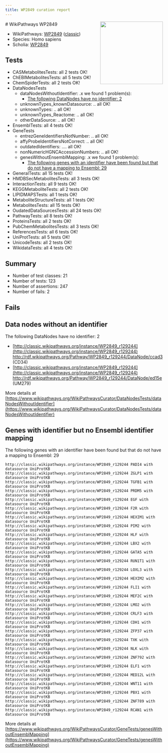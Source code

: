 ```yaml
---
title: WP2849 curation report
---
```


<img style="float: right; width: 200px" src="https://upload.wikimedia.org/wikipedia/commons/thumb/8/83/Wplogo_with_text_500.png/640px-Wplogo_with_text_500.png" />
# WikiPathways WP2849

* WikiPathways: [WP2849](https://wikipathways.org/pathways/WP2849) ([classic](https://classic.wikipathways.org/instance/WP2849))
* Species: Homo sapiens
* Scholia: [WP2849](https://scholia.toolforge.org/wikipathways/WP2849)
## Tests
* CASMetabolitesTests: all 2 tests OK!
* ChEBIMetabolitesTests: all 5 tests OK!
* ChemSpiderTests: all 2 tests OK!
* DataNodesTests
    * dataNodesWithoutIdentifier: .x we found 1 problem(s):
        * [The following DataNodes have no identifier: 2](#d2d32fa1)
    * unknownTypes_knownDatasource: .. all OK!
    * unknownTypes: .. all OK!
    * unknownTypes_Reactome: .. all OK!
    * otherDataSource: .. all OK!
* EnsemblTests: all 4 tests OK!
* GeneTests
    * entrezGeneIdentifiersNotNumber: .. all OK!
    * affyProbeIdentifiersNotCorrect: .. all OK!
    * outdatedIdentifiers: .... all OK!
    * nonNumericHGNCAccessionNumbers: .. all OK!
    * genesWithoutEnsemblMapping: .x we found 1 problem(s):
        * [The following genes with an identifier have been found but that do not have a mapping to Ensembl: 29](#c4e54335)
* GeneralTests: all 15 tests OK!
* HMDBSecMetabolitesTests: all 3 tests OK!
* InteractionTests: all 9 tests OK!
* KEGGMetaboliteTests: all 2 tests OK!
* LIPIDMAPSTests: all 1 tests OK!
* MetaboliteStructureTests: all 1 tests OK!
* MetabolitesTests: all 15 tests OK!
* OudatedDataSourcesTests: all 24 tests OK!
* PathwayTests: all 8 tests OK!
* ProteinsTests: all 2 tests OK!
* PubChemMetabolitesTests: all 3 tests OK!
* ReferencesTests: all 6 tests OK!
* UniProtTests: all 5 tests OK!
* UnicodeTests: all 2 tests OK!
* WikidataTests: all 4 tests OK!


## Summary

* Number of test classes: 21
* Number of tests: 123
* Number of assertions: 247
* Number of fails: 2

## Fails

<a name="d2d32fa1" />

## Data nodes without an identifier

The following DataNodes have no identifier: 2

* [http://classic.wikipathways.org/instance/WP2849_r129244](http://classic.wikipathways.org/instance/WP2849_r129244) http://rdf.wikipathways.org/Pathway/WP2849_r129244/DataNode/ccad3 (CD34)
* [http://classic.wikipathways.org/instance/WP2849_r129244](http://classic.wikipathways.org/instance/WP2849_r129244) http://rdf.wikipathways.org/Pathway/WP2849_r129244/DataNode/ed15e (UM279)


More details at [https://www.wikipathways.org/WikiPathwaysCurator/DataNodesTests/dataNodesWithoutIdentifier](https://www.wikipathways.org/WikiPathwaysCurator/DataNodesTests/dataNodesWithoutIdentifier)

<a name="c4e54335" />

## Genes with identifier but no Ensembl identifier mapping

The following genes with an identifier have been found but that do not have a mapping to Ensembl: 29
```
http://classic.wikipathways.org/instance/WP2849_r129244 PADI4 with datasource UniProtKB
http://classic.wikipathways.org/instance/WP2849_r129244 ZGLP1 with datasource UniProtKB
http://classic.wikipathways.org/instance/WP2849_r129244 TGFB1 with datasource UniProtKB
http://classic.wikipathways.org/instance/WP2849_r129244 PRDM5 with datasource UniProtKB
http://classic.wikipathways.org/instance/WP2849_r129244 EGF with datasource UniProtKB
http://classic.wikipathways.org/instance/WP2849_r129244 F2R with datasource UniProtKB
http://classic.wikipathways.org/instance/WP2849_r129244 HEXIM1 with datasource UniProtKB
http://classic.wikipathways.org/instance/WP2849_r129244 PIM2 with datasource UniProtKB
http://classic.wikipathways.org/instance/WP2849_r129244 HLF with datasource UniProtKB
http://classic.wikipathways.org/instance/WP2849_r129244 LBX2 with datasource UniProtKB
http://classic.wikipathways.org/instance/WP2849_r129244 GATA5 with datasource UniProtKB
http://classic.wikipathways.org/instance/WP2849_r129244 RUN1T1 with datasource UniProtKB
http://classic.wikipathways.org/instance/WP2849_r129244 LOXL3 with datasource UniProtKB
http://classic.wikipathways.org/instance/WP2849_r129244 HEXIM2 with datasource UniProtKB
http://classic.wikipathways.org/instance/WP2849_r129244 FLI1 with datasource UniProtKB
http://classic.wikipathways.org/instance/WP2849_r129244 MEF2C with datasource UniProtKB
http://classic.wikipathways.org/instance/WP2849_r129244 LMO2 with datasource UniProtKB
http://classic.wikipathways.org/instance/WP2849_r129244 CRLF3 with datasource UniProtKB
http://classic.wikipathways.org/instance/WP2849_r129244 CDH1 with datasource UniProtKB
http://classic.wikipathways.org/instance/WP2849_r129244 ZFP37 with datasource UniProtKB
http://classic.wikipathways.org/instance/WP2849_r129244 TXK with datasource UniProtKB
http://classic.wikipathways.org/instance/WP2849_r129244 NLK with datasource UniProtKB
http://classic.wikipathways.org/instance/WP2849_r129244 ZNF792 with datasource UniProtKB
http://classic.wikipathways.org/instance/WP2849_r129244 ELF1 with datasource UniProtKB
http://classic.wikipathways.org/instance/WP2849_r129244 MED12L with datasource UniProtKB
http://classic.wikipathways.org/instance/WP2849_r129244 WNT11 with datasource UniProtKB
http://classic.wikipathways.org/instance/WP2849_r129244 PBX1 with datasource UniProtKB
http://classic.wikipathways.org/instance/WP2849_r129244 ZNF789 with datasource UniProtKB
http://classic.wikipathways.org/instance/WP2849_r129244 RCAN1 with datasource UniProtKB
```

More details at [https://www.wikipathways.org/WikiPathwaysCurator/GeneTests/genesWithoutEnsemblMapping](https://www.wikipathways.org/WikiPathwaysCurator/GeneTests/genesWithoutEnsemblMapping)

